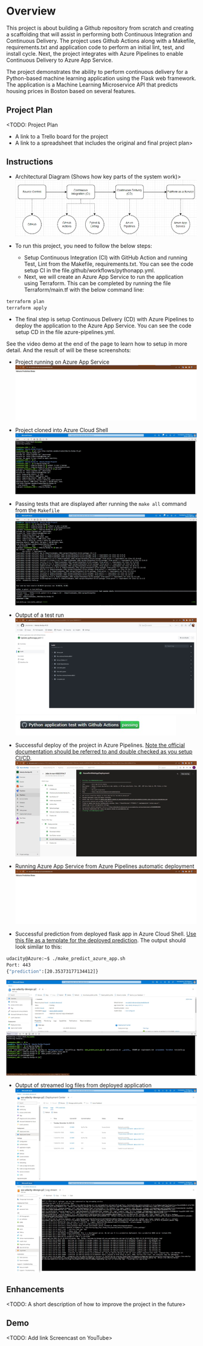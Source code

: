 # Overview

This project is about building a Github repository from scratch and creating a scaffolding that will assist in performing both Continuous Integration and Continuous Delivery. The project uses Github Actions along with a Makefile, requirements.txt and application code to perform an initial lint, test, and install cycle. Next, the project integrates with Azure Pipelines to enable Continuous Delivery to Azure App Service.

The project demonstrates the ability to perform continuous delivery for a Python-based machine learning application using the Flask web framework. The application is a Machine Learning Microservice API that predicts housing prices in Boston based on several features.

## Project Plan
<TODO: Project Plan

* A link to a Trello board for the project
* A link to a spreadsheet that includes the original and final project plan>

## Instructions

* Architectural Diagram (Shows how key parts of the system work)>
  ![Architectural Diagram](https://github.com/phuctrandai/Udacity-DevOps-P2/blob/main/screenshots/System%20Diagram.jpg)

* To run this project, you need to follow the below steps:
  - Setup Continuous Integration (CI) with GitHub Action and running Test, Lint from the Makefile, requirements.txt. You can see the code setup CI in the file.github/workflows/pythonapp.yml.
  - Next, we will create an Azure App Service to run the application using Terraform. This can be completed by running the file Terraform/main.tf with the below command line:
```bash
terraform plan
terraform apply
```
  - The final step is setup Continuous Delivery (CD) with Azure Pipelines to deploy the application to the Azure App Service. You can see the code setup CD in the file azure-pipelines.yml.

See the video demo at the end of the page to learn how to setup in more detail. And the result of will be these screenshots:

* Project running on Azure App Service
  ![Project running on Azure App Service](https://github.com/phuctrandai/Udacity-DevOps-P2/blob/main/screenshots/Project%20running%20on%20Azure%20App%20Service.jpg)

* Project cloned into Azure Cloud Shell
  ![Project cloned into Azure Cloud Shell](https://github.com/phuctrandai/Udacity-DevOps-P2/blob/main/screenshots/Project%20cloned%20into%20Azure%20Cloud%20Shell.jpg)

* Passing tests that are displayed after running the `make all` command from the `Makefile`
  ![Passing tests after running the `make all` command](https://github.com/phuctrandai/Udacity-DevOps-P2/blob/main/screenshots/Passing%20tests%20that%20are%20displayed%20after%20running%20the%20make%20all%20command%20from%20the%20Makefile.jpg)

* Output of a test run
  ![Output of a test run](https://github.com/phuctrandai/Udacity-DevOps-P2/blob/main/screenshots/Passing%20Github%20Actions.jpg)
  ![Passing Github Actions Status Badge](https://github.com/phuctrandai/Udacity-DevOps-P2/blob/main/screenshots/Passing%20Github%20Actions%20Status%20Badge.jpg)

* Successful deploy of the project in Azure Pipelines.  [Note the official documentation should be referred to and double checked as you setup CI/CD](https://docs.microsoft.com/en-us/azure/devops/pipelines/ecosystems/python-webapp?view=azure-devops).
  ![Successful deploy of the project in Azure Pipelines](https://github.com/phuctrandai/Udacity-DevOps-P2/blob/main/screenshots/Successful%20deploy%20of%20the%20project%20in%20Azure%20Pipelines.jpg)

* Running Azure App Service from Azure Pipelines automatic deployment
  ![Running Azure App Service from Azure Pipelines automatic deployment](https://github.com/phuctrandai/Udacity-DevOps-P2/blob/main/screenshots/Project%20running%20on%20Azure%20App%20Service.jpg)

* Successful prediction from deployed flask app in Azure Cloud Shell.  [Use this file as a template for the deployed prediction](https://github.com/udacity/nd082-Azure-Cloud-DevOps-Starter-Code/blob/master/C2-AgileDevelopmentwithAzure/project/starter_files/flask-sklearn/make_predict_azure_app.sh).
The output should look similar to this:

```bash
udacity@Azure:~$ ./make_predict_azure_app.sh
Port: 443
{"prediction":[20.35373177134412]}
```

![Successful prediction from deployed flask app in Azure Cloud Shell](https://github.com/phuctrandai/Udacity-DevOps-P2/blob/main/screenshots/Successful%20prediction%20from%20deployed%20flask%20app%20in%20Azure%20Cloud%20Shell.jpg)

* Output of streamed log files from deployed application
  ![Output of streamed log files from deployed application](https://github.com/phuctrandai/Udacity-DevOps-P2/blob/main/screenshots/Output%20of%20streamed%20log%20files%20from%20deployed%20application.jpg)
  ![Output of streamed log files from deployed application](https://github.com/phuctrandai/Udacity-DevOps-P2/blob/main/screenshots/Output%20of%20streamed%20log%20files%20from%20deployed%20application_2.jpg)

> 

## Enhancements

<TODO: A short description of how to improve the project in the future>

## Demo 

<TODO: Add link Screencast on YouTube>


